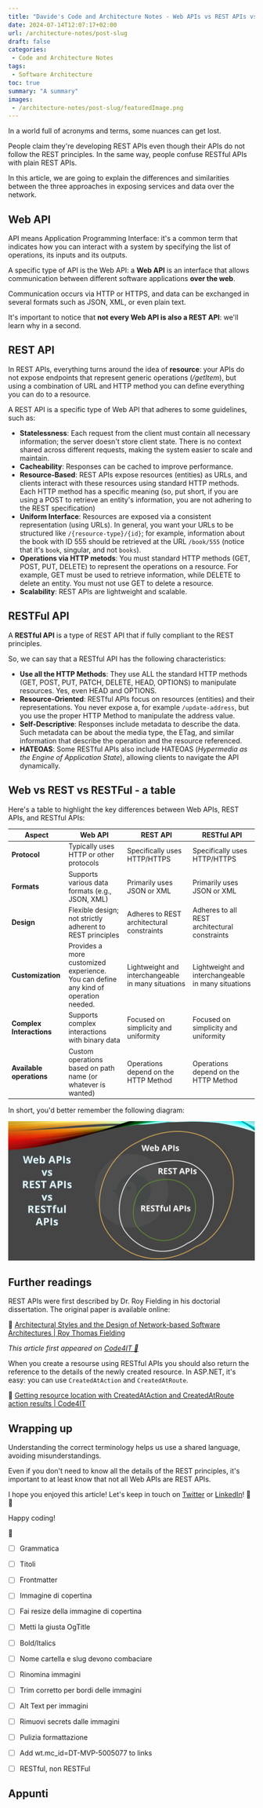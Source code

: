 ```yaml
---
title: "Davide's Code and Architecture Notes - Web APIs vs REST APIs vs RESTful APIs"
date: 2024-07-14T12:07:17+02:00
url: /architecture-notes/post-slug
draft: false
categories:
 - Code and Architecture Notes
tags:
 - Software Architecture
toc: true
summary: "A summary"
images:
 - /architecture-notes/post-slug/featuredImage.png
---
```


In a world full of acronyms and terms, some nuances can get lost.

People claim they're developing REST APIs even though their APIs do not follow the REST principles. In the same way, people confuse RESTful APIs with plain REST APIs.

In this article, we are going to explain the differences and similarities between the three approaches in exposing services and data over the network.

## Web API

API means Application Programming Interface: it's a common term that indicates how you can interact with a system by specifying the list of operations, its inputs and its outputs.

A specific type of API is the Web API: a **Web API** is an interface that allows communication between different software applications **over the web**.

Communication occurs via HTTP or HTTPS, and data can be exchanged in several formats such as JSON, XML, or even plain text.

It's important to notice that **not every Web API is also a REST API**: we'll learn why in a second.

## REST API

In REST APIs, everything turns around the idea of **resource**: your APIs do not expose endpoints that represent generic operations (_/getItem_), but using a combination of URL and HTTP method you can define everything you can do to a resource.

A REST API is a specific type of Web API that adheres to some guidelines, such as:

- **Statelessness**: Each request from the client must contain all necessary information; the server doesn't store client state. There is no context shared across different requests, making the system easier to scale and maintain.
- **Cacheability**: Responses can be cached to improve performance.
- **Resource-Based**: REST APIs expose resources (entities) as URLs, and clients interact with these resources using standard HTTP methods. Each HTTP method has a specific meaning (so, put short, if you are using a POST to retrieve an entity's information, you are not adhering to the REST specification)
- **Uniform Interface**: Resources are exposed via a consistent representation (using URLs). In general, you want your URLs to be structured like `/{resource-type}/{id}`; for example, information about the book with ID 555 should be retrieved at the URL `/book/555` (notice that it's `book`, singular, and not `books`).
- **Operations via HTTP metods**: You must standard HTTP methods (GET, POST, PUT, DELETE) to represent the operations on a resource. For example, GET must be used to retrieve information, while DELETE to delete an entity. You must not use GET to delete a resource.
- **Scalability**: REST APIs are lightweight and scalable.


## RESTFul API

A **RESTful API** is a type of REST API that if fully compliant to the REST principles.

So, we can say that a RESTful API has the following characteristics:

- **Use all the HTTP Methods**: They use ALL the standard HTTP methods (GET, POST, PUT, PATCH, DELETE, HEAD, OPTIONS) to manipulate resources. Yes, even HEAD and OPTIONS. 
- **Resource-Oriented**: RESTful APIs focus on resources (entities) and their representations. You never expose a, for example `/update-address`, but you use the proper HTTP Method to manipulate the address value.
- **Self-Descriptive**: Responses include metadata to describe the data. Such metadata can be about the media type, the ETag, and similar information that describe the operation and the resource referenced.
- **HATEOAS**: Some RESTful APIs also include HATEOAS (*Hypermedia as the Engine of Application State*), allowing clients to navigate the API dynamically.
  

## Web vs REST vs RESTFul - a table

Here's a table to highlight the key differences between Web APIs, REST APIs, and RESTful APIs:

| Aspect                | Web API                                     | REST API                                    | RESTful API                                |
|-----------------------|---------------------------------------------|---------------------------------------------|--------------------------------------------|
| **Protocol**          | Typically uses HTTP or other protocols     | Specifically uses HTTP/HTTPS                       | Specifically uses HTTP/HTTPS                      |
| **Formats**           | Supports various data formats (e.g., JSON, XML) | Primarily uses JSON or XML                   | Primarily uses JSON or XML                  |
| **Design**            | Flexible design; not strictly adherent to REST principles | Adheres to REST architectural constraints | Adheres to all REST architectural constraints |
| **Customization**     | Provides a more customized experience. You can define any kind of operation needed.       | Lightweight and interchangeable in many situations | Lightweight and interchangeable in many situations |
| **Complex Interactions** | Supports complex interactions with binary data | Focused on simplicity and uniformity         | Focused on simplicity and uniformity        |
| **Available operations** | Custom operations based on path name (or whatever is wanted) | Operations depend on the HTTP Method         | Operations depend on the HTTP Method        |

In short, you'd better remember the following diagram:


![Web vs REST vs RESTFul](./web-vs-rest-vs-restful.png)
 
## Further readings

REST APIs were first described by Dr. Roy Fielding in his doctorial dissertation. The original paper is available online:


🔗 [Architectural Styles and the Design of Network-based Software Architectures | Roy Thomas Fielding](https://ics.uci.edu/~fielding/pubs/dissertation/fielding_dissertation.pdf)

_This article first appeared on [Code4IT 🐧](https://www.code4it.dev/)_

When you create a resourse using RESTful APIs you should also return the reference to the details of the newly created resource. In ASP.NET, it's easy: you can use `CreatedAtAction` and `CreatedAtRoute`.

🔗 [Getting resource location with CreatedAtAction and CreatedAtRoute action results | Code4IT](https://www.code4it.dev/blog/createdatroute-createdataction/)

## Wrapping up


Understanding the correct terminology helps us use a shared language, avoiding misunderstandings. 

Even if you don't need to know all the details of the REST principles, it's important to at least know that not all Web APIs are REST APIs.

I hope you enjoyed this article! Let's keep in touch on [Twitter](https://twitter.com/BelloneDavide) or [LinkedIn](https://www.linkedin.com/in/BelloneDavide/)! 🤜🤛

Happy coding!

🐧

- [ ] Grammatica
- [ ] Titoli
- [ ] Frontmatter
- [ ] Immagine di copertina
- [ ] Fai resize della immagine di copertina
- [ ] Metti la giusta OgTitle
- [ ] Bold/Italics
- [ ] Nome cartella e slug devono combaciare
- [ ] Rinomina immagini
- [ ] Trim corretto per bordi delle immagini
- [ ] Alt Text per immagini
- [ ] Rimuovi secrets dalle immagini 
- [ ] Pulizia formattazione
- [ ] Add wt.mc_id=DT-MVP-5005077 to links
- [ ] RESTful, non RESTFul



## Appunti

